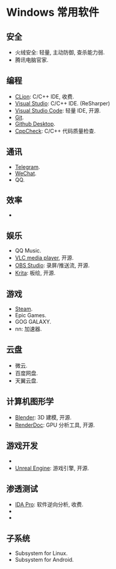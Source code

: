 # Windows 常用软件

## 安全
- 火绒安全: 轻量, 主动防御, 查杀能力弱.
- 腾讯电脑官家.

## 编程
- [CLion]: C/C++ IDE, 收费.
- [Visual Studio]: C/C++ IDE. (ReSharper)
- [Visual Studio Code]: 轻量 IDE, 开源.
- [Git].
- [Github Desktop].
- [CppCheck]: C/C++ 代码质量检查.

## 通讯
- [Telegram].
- [WeChat].
- QQ.

## 效率
- [Everything]: 快速的硬盘文件搜索.

## 娱乐
- QQ Music.
- [VLC media player], 开源.
- [OBS Studio]: 录屏/推送流, 开源.
- [Krita]: 板绘, 开源.

## 游戏
- [Steam].
- Epic Games.
- GOG GALAXY.
- nn: 加速器.

## 云盘
- 微云.
- 百度网盘.
- 天翼云盘.

## 计算机图形学
- [Blender]: 3D 建模, 开源.
- [RenderDoc]: GPU 分析工具, 开源.

## 游戏开发
- [Unity]: 游戏引擎.
- [Unreal Engine]: 游戏引擎, 开源.

## 渗透测试
- [IDA Pro]: 软件逆向分析, 收费.
- [VMware]: 虚拟机.
- [Maltego]: 信息收集.

## 子系统
- Subsystem for Linux.
- Subsystem for Android.

[CLion]:              https://www.jetbrains.com/clion/
[Visual Studio]: https://www.visualstudio.com/
[Visual Studio Code]: https://code.visualstudio.com/
[Git]:                https://git-scm.com/
[Github Desktop]:     https://desktop.github.com/
[CppCheck]:           https://cppcheck.sourceforge.io/
[Telegram]:           https://web.telegram.org/
[WeChat]:             https://www.wechat.com/
[Everything]:         https://www.voidtools.com/
[VLC media player]:   https://www.videolan.org/
[OBS Studio]:         https://obsproject.com/
[Krita]:              https://krita.org/
[Steam]:              https://store.steampowered.com/
[Blender]:            https://www.blender.org/
[RenderDoc]:          https://renderdoc.org/
[Unity]:              https://unity.com/
[Unreal Engine]:      https://www.unrealengine.com/
[IDA Pro]:            https://hex-rays.com/ida-pro/
[VMware]:             https://www.vmware.com/
[Maltego]:            https://www.maltego.com/

